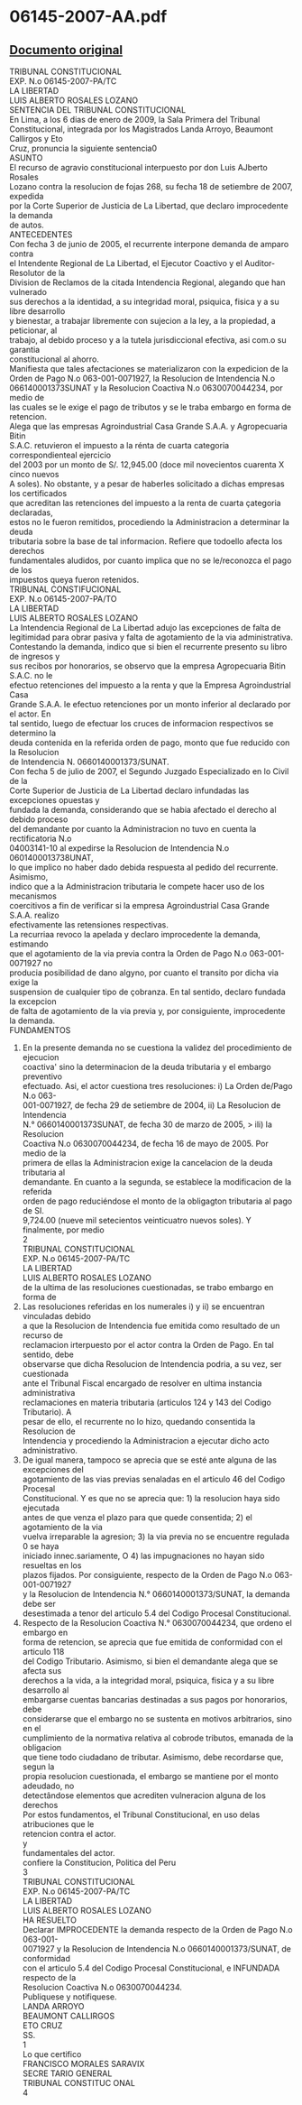 
06145-2007-AA.pdf
=================
  
[Documento original](https://tc.gob.pe/jurisprudencia/2009/06145-2007-AA.pdf)  
---  
TRIBUNAL CONSTITUCIONAL  
EXP. N.o 06145-2007-PA/TC  
LA LIBERTAD  
LUIS ALBERTO ROSALES LOZANO  
SENTENCIA DEL TRIBUNAL CONSTITUCIONAL  
En Lima, a los 6 dias de enero de 2009, la Sala Primera del Tribunal  
Constitucional, integrada por los Magistrados Landa Arroyo, Beaumont Callirgos y Eto  
Cruz, pronuncia la siguiente sentencia0  
ASUNTO  
El recurso de agravio constitucional interpuesto por don Luis AJberto Rosales  
Lozano contra la resolucion de fojas 268, su fecha 18 de setiembre de 2007, expedida  
por la Corte Superior de Justicia de La Libertad, que declaro improcedente la demanda  
de autos.  
ANTECEDENTES  
Con fecha 3 de junio de 2005, el recurrente interpone demanda de amparo contra  
el Intendente Regional de La Libertad, el Ejecutor Coactivo y el Auditor-Resolutor de la  
Division de Reclamos de la citada Intendencia Regional, alegando que han vulnerado  
sus derechos a la identidad, a su integridad moral, psiquica, fisica y a su libre desarrollo  
y bienestar, a trabajar libremente con sujecion a la ley, a la propiedad, a peticionar, al  
trabajo, al debido proceso y a la tutela jurisdiccional efectiva, asi com.o su garantia  
constitucional al ahorro.  
Manifiesta que tales afectaciones se materializaron con la expedicion de la  
Orden de Pago N.o 063-001-0071927, la Resolucion de Intendencia N.o  
066140001373SUNAT y la Resolucion Coactiva N.o 0630070044234, por medio de  
las cuales se le exige el pago de tributos y se le traba embargo en forma de retencion.  
Alega que las empresas Agroindustrial Casa Grande S.A.A. y Agropecuaria Bitin  
S.A.C. retuvieron el impuesto a la rénta de cuarta categoria correspondienteal ejercicio  
del 2003 por un monto de S/. 12,945.00 (doce mil novecientos cuarenta X cinco nuevos  
A soles). No obstante, y a pesar de haberles solicitado a dichas empresas los certificados  
que acreditan las retenciones del impuesto a la renta de cuarta çategoria declaradas,  
estos no le fueron remitidos, procediendo la Administracion a determinar la deuda  
tributaria sobre la base de tal informacion. Refiere que todoello afecta los derechos  
fundamentales aludidos, por cuanto implica que no se le/reconozca el pago de los  
impuestos queya fueron retenidos.  
TRIBUNAL CONSTIFUCIONAL  
EXP. N.o 06145-2007-PA/TO  
LA LIBERTAD  
LUIS ALBERTO ROSALES LOZANO  
La Intendencia Regional de La Libertad adujo las excepciones de falta de  
legitimidad para obrar pasiva y falta de agotamiento de la via administrativa.  
Contestando la demanda, indico que si bien el recurrente presento su libro de ingresos y  
sus recibos por honorarios, se observo que la empresa Agropecuaria Bitin S.A.C. no le  
efectuo retenciones del impuesto a la renta y que la Empresa Agroindustrial Casa  
Grande S.A.A. le efectuo retenciones por un monto inferior al declarado por el actor. En  
tal sentido, luego de efectuar los cruces de informacion respectivos se determino la  
deuda contenida en la referida orden de pago, monto que fue reducido con la Resolucion  
de Intendencia N. 0660140001373/SUNAT.  
Con fecha 5 de julio de 2007, el Segundo Juzgado Especializado en lo Civil de la  
Corte Superior de Justicia de La Libertad declaro infundadas las excepciones opuestas y  
fundada la demanda, considerando que se habia afectado el derecho al debido proceso  
del demandante por cuanto la Administracion no tuvo en cuenta la rectificatoria N.o  
04003141-10 al expedirse la Resolucion de Intendencia N.o 0601400013738UNAT,  
lo que implico no haber dado debida respuesta al pedido del recurrente. Asimismo,  
indico que a la Administracion tributaria le compete hacer uso de los mecanismos  
coercitivos a fin de verificar si la empresa Agroindustrial Casa Grande S.A.A. realizo  
efectivamente las retensiones respectivas.  
La recurriaa revoco la apelada y declaro improcedente la demanda, estimando  
que el agotamiento de la via previa contra la Orden de Pago N.o 063-001-0071927 no  
producia posibilidad de dano algyno, por cuanto el transito por dicha via exige la  
suspension de cualquier tipo de çobranza. En tal sentido, declaro fundada la excepcion  
de falta de agotamiento de la via previa y, por consiguiente, improcedente la demanda.  
FUNDAMENTOS  
1. En la presente demanda no se cuestiona la validez del procedimiento de ejecucion  
coactiva' sino la determinacion de la deuda tributaria y el embargo preventivo  
efectuado. Asi, el actor cuestiona tres resoluciones: i) La Orden de/Pago N.o 063-  
001-0071927, de fecha 29 de setiembre de 2004, ii) La Resolucion de Intendencia  
N.° 0660140001373SUNAT, de fecha 30 de marzo de 2005, > ili) la Resolucion  
Coactiva N.o 0630070044234, de fecha 16 de mayo de 2005. Por medio de la  
primera de ellas la Administracion exige la cancelacion de la deuda tributaria al  
demandante. En cuanto a la segunda, se establece la modificacion de la referida  
orden de pago reduciéndose el monto de la obligagton tributaria al pago de SI.  
9,724.00 (nueve mil setecientos veinticuatro nuevos soles). Y finalmente, por medio  
2  
TRIBUNAL CONSTITUCIONAL  
EXP. N.o 06145-2007-PA/TC  
LA LIBERTAD  
LUIS ALBERTO ROSALES LOZANO  
de la ultima de las resoluciones cuestionadas, se trabo embargo en forma de  
2. Las resoluciones referidas en los numerales i) y ii) se encuentran vinculadas debido  
a que la Resolucion de Intendencia fue emitida como resultado de un recurso de  
reclamacion irterpuesto por el actor contra la Orden de Pago. En tal sentido, debe  
observarse que dicha Resolucion de Intendencia podria, a su vez, ser cuestionada  
ante el Tribunal Fiscal encargado de resolver en ultima instancia administrativa  
reclamaciones en materia tributaria (articulos 124 y 143 del Codigo Tributario). A  
pesar de ello, el recurrente no lo hizo, quedando consentida la Resolucion de  
Intendencia y procediendo la Administracion a ejecutar dicho acto administrativo.  
3. De igual manera, tampoco se aprecia que se esté ante alguna de las excepciones del  
agotamiento de las vias previas senaladas en el articulo 46 del Codigo Procesal  
Constitucional. Y es que no se aprecia que: 1) la resolucion haya sido ejecutada  
antes de que venza el plazo para que quede consentida; 2) el agotamiento de la via  
vuelva irreparable la agresion; 3) la via previa no se encuentre regulada 0 se haya  
iniciado innec.sariamente, O 4) las impugnaciones no hayan sido resueltas en los  
plazos fijados. Por consiguiente, respecto de la Orden de Pago N.o 063-001-0071927  
y la Resolucion de Intendencia N.° 0660140001373/SUNAT, la demanda debe ser  
desestimada a tenor del articulo 5.4 del Codigo Procesal Constitucional.  
4. Respecto de la Resolucion Coactiva N.° 0630070044234, que ordeno el embargo en  
forma de retencion, se aprecia que fue emitida de conformidad con el articulo 118  
del Codigo Tributario. Asimismo, si bien el demandante alega que se afecta sus  
derechos a la vida, a la integridad moral, psiquica, fisica y a su libre desarrollo al  
embargarse cuentas bancarias destinadas a sus pagos por honorarios, debe  
considerarse que el embargo no se sustenta en motivos arbitrarios, sino en el  
cumplimiento de la normativa relativa al cobrode tributos, emanada de la obligacion  
que tiene todo ciudadano de tributar. Asimismo, debe recordarse que, segun la  
propia resolucion cuestionada, el embargo se mantiene por el monto adeudado, no  
detectândose elementos que acrediten vulneracion alguna de los derechos  
Por estos fundamentos, el Tribunal Constitucional, en uso delas atribuciones que le  
retencion contra el actor.  
y  
fundamentales del actor.  
confiere la Constitucion, Politica del Peru  
3  
TRIBUNAL CONSTITUCIONAL  
EXP. N.o 06145-2007-PA/TC  
LA LIBERTAD  
LUIS ALBERTO ROSALES LOZANO  
HA RESUELTO  
Declarar IMPROCEDENTE la demanda respecto de la Orden de Pago N.o 063-001-  
0071927 y la Resolucion de Intendencia N.o 0660140001373/SUNAT, de conformidad  
con el articulo 5.4 del Codigo Procesal Constitucional, e INFUNDADA respecto de la  
Resolucion Coactiva N.o 0630070044234.  
Publiquese y notifiquese.  
LANDA ARROYO  
BEAUMONT CALLIRGOS  
ETO CRUZ  
SS.  
1  
Lo que certifico  
FRANCISCO MORALES SARAVIX  
SECRE TARIO GENERAL  
TRIBUNAL CONSTITUC ONAL  
4